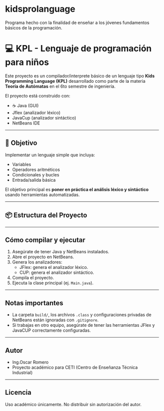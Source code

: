 # kidsprolanguage
Programa hecho con la finalidad de enseñar a los jóvenes fundamentos básicos de la programación.

# 💻 KPL - Lenguaje de programación para niños

Este proyecto es un compilador/interprete básico de un lenguaje tipo **Kids Programming Language (KPL)** desarrollado como parte de la materia **Teoría de Autómatas** en el 6to semestre de ingeniería.

El proyecto está construido con:

- ☕ Java (GUI)
- Jflex (analizador léxico)
- JavaCup (analizador sintáctico)
- NetBeans IDE

---

## 🧠 Objetivo

Implementar un lenguaje simple que incluya:

- Variables
- Operadores aritméticos
- Condicionales y bucles
- Entrada/salida básica

El objetivo principal es **poner en práctica el análisis léxico y sintáctico** usando herramientas automatizadas.

---

## 📦 Estructura del Proyecto


---

## Cómo compilar y ejecutar

1. Asegúrate de tener Java y NetBeans instalados.
2. Abre el proyecto en NetBeans.
3. Genera los analizadores:
   - JFlex: genera el analizador léxico.
   - CUP: genera el analizador sintáctico.
4. Compila el proyecto.
5. Ejecuta la clase principal (ej. `Main.java`).

---

## Notas importantes

- La carpeta `build/`, los archivos `.class` y configuraciones privadas de NetBeans están ignoradas con `.gitignore`.
- Si trabajas en otro equipo, asegúrate de tener las herramientas JFlex y JavaCUP correctamente configuradas.

---

## Autor

- Ing.Oscar Romero 
- Proyecto académico para CETI (Centro de Enseñanza Técnica Industrial)

---

## Licencia

Uso académico únicamente. No distribuir sin autorización del autor.

